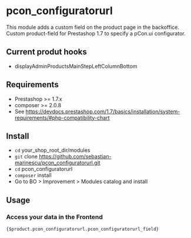 # pcon_configuratorurl

This module adds a custom field on the product page in the backoffice.
Custom product-field for Prestashop 1.7 to specify a pCon.ui configurator.

## Current produt hooks

- displayAdminProductsMainStepLeftColumnBottom

## Requirements

- Prestashop >= 1.7.x
- composer >= 2.0.8
- See https://devdocs.prestashop.com/1.7/basics/installation/system-requirements/#php-compatibility-chart

## Install

- `cd` your_shop_root_dir/modules
- `git` clone https://github.com/sebastian-marinescu/pcon_configuratorurl.git
- `cd` pcon_configuratorurl
- `composer` install
- Go to BO > Improvement > Modules catalog and install

## Usage

### Access your data in the Frontend

```{$product.pcon_configuratorurl.pcon_configuratorurl_field}```
